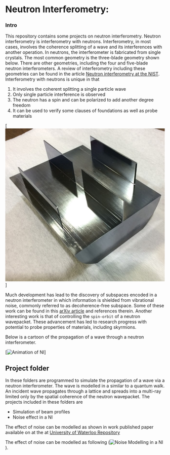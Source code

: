 # Neutron Interferometry:
### Intro
This repository contains some projects on neutron interferometry. Neutron interferometry is interferometry with neutrons. Interferometry, in most cases, involves the coherence splitting of a wave and its interferences with another operation. In neutrons, the interferometer is fabricated from single crystals. The most common geometry is the three-blade geometry shown below. There are other geometries, including the four and five-blade neutron interferometers. A review of interferometry including these geometries can be found in the article [Neutron interferometry at the NIST](https://www.hindawi.com/journals/ahep/2015/687480/). Interferometry with neutrons is unique in that


1.  It involves the coherent splitting a single particle wave
2.  Only single particle interference is observed
3.  The neutron has a spin and can be polarized to add another degree freedom 
4.  It can be used to verify some clauses of foundations as well as probe materials

[![Picture of a NI](https://github.com/jnsofini/Neutron-interferometry/blob/master/ThinBlade.png)]

Much development has lead to the discovery of subspaces encoded in a neutron interferometer in which information is shielded from vibrational noise, commonly referred to as decoherence-free subspace. Some of these work can be found in this [arXiv article](https://arxiv.org/pdf/1704.03589.pdf) and references therein. Another interesting work is that of controlling the  `spin-orbit` of a neutron wavepacket. These advancement has led to research progress with potential to probe properties of materials, including skyrmions. 

Below is a cartoon of the propagation of a wave through a neutron interferometer.

[![Animation of NI](https://vimeo.com/82315901)]

## Project folder
In these folders are programmed to simulate the propagation of a wave via a neutron interferometer. The wave is modelled in a similar to a quantum walk. An incident wave propagates through a lattice and spreads into a multi-ray limited only by the spatial coherence of the neutron wavepacket.
The projects included in these folders are
* Simulation of beam profiles
* Noise effect in a NI



The effect of noise can be modelled as shown in work published paper available on at the at
[University of Waterloo Repository](https://uwspace.uwaterloo.ca/bitstream/handle/10012/13801/1.4996866.pdf?sequence=1&isAllowed=y)

The effect of noise can be modelled as following 
(![Noise Modelling in a NI](http://inspirehep.net/record/1591360/files/YNoiseD_multiple.png)). 
